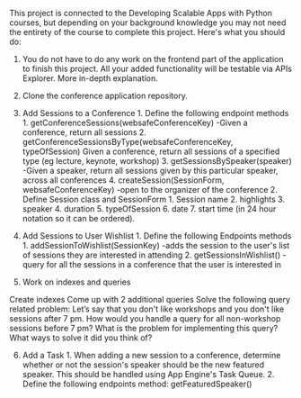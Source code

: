 This project is connected to the Developing Scalable Apps with Python courses, but depending on your background knowledge you may not need the entirety of the course to complete this project. Here's what you should do:

1.	You do not have to do any work on the frontend part of the application to finish this project. All your added functionality will be testable via APIs Explorer. More in-depth explanation.

2.	Clone the conference application repository.

3.	Add Sessions to a Conference
		1.	Define the following endpoint methods
			1.	getConferenceSessions(websafeConferenceKey) -Given a conference, return all sessions
			2.	getConferenceSessionsByType(websafeConferenceKey, typeOfSession) Given a conference, return all sessions of a specified type (eg lecture, keynote, workshop)
			3.	getSessionsBySpeaker(speaker) -Given a speaker, return all sessions given by this particular speaker, across all conferences
			4.	createSession(SessionForm, websafeConferenceKey) -open to the organizer of the conference
		2.	Define Session class and SessionForm
			1.	Session name
			2.	highlights
			3.	speaker
			4.	duration
			5.	typeOfSession
			6.	date
			7.	start time (in 24 hour notation so it can be ordered).
4.	Add Sessions to User Wishlist
		1.	Define the following Endpoints methods
			1.	addSessionToWishlist(SessionKey) -adds the session to the user's list of sessions they are interested in attending
			2.	getSessionsInWishlist() -query for all the sessions in a conference that the user is interested in

5.	Work on indexes and queries

Create indexes
Come up with 2 additional queries
Solve the following query related problem: Let’s say that you don't like workshops and you don't like sessions after 7 pm. How would you handle a query for all non-workshop sessions before 7 pm? What is the problem for implementing this query? What ways to solve it did you think of?

6.	Add a Task
		1.	When adding a new session to a conference, determine whether or not the session's speaker should be the new featured speaker. This should be handled using App Engine's Task Queue.
		2.	Define the following endpoints method: getFeaturedSpeaker()